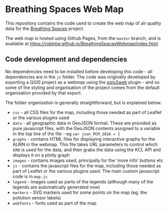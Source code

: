 # Breathing Spaces Web Map
This repository contains the code used to create the web map of air quality data for the [Breathing Spaces](https://breathingspaces.org.uk/) project.

The web map is hosted using Github Pages, from the `master` branch, and is available at https://robintw.github.io/BreathingSpacesWebmap/index.html

## Code development and dependencies
No dependencies need to be installed before developing this code - all dependencies are in the `js` folder. The code was originally developed by exporting a QGIS project as a webmap using the [qgis2web](https://github.com/tomchadwin/qgis2web) plugin - and so some of the styling and organisation of the project comes from the default organisation provided by that export.

The folder organisation is generally straightforward, but is explained below:

 - `css` - all CSS files for the map, including those needed as part of Leaflet or the various plugins used
 - `data` - all geographic data in GeoJSON format. These are provided as pure javascript files, with the GeoJSON contents assigned to a variable in the top line of the file - eg `var json_PCM_2016 = {`
 - `graphs` - contains HTML files for displaying interactive graphs for the AURN in the webmap. This file takes URL parameters to control which site is used for the data, and then grabs the data using the KCL API and displays it on a plotly graph
 - `images` - contains images used, principally for the 'more info' buttons etc
 - `js` - contains the javascript files for the map, including those needed as part of Leaflet or the various plugins used. The main custom javascript code is in `map.js`
 - `legend` - images used as parts of the legends (although many of the legends are automatically generated now)
  - `markers` - SVG markers used for some points on the map (eg. the pollution sensor labels)
  - `webfonts` - fonts used as part of the map